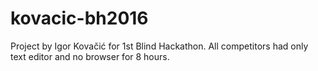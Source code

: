 # kovacic-bh2016
Project by Igor Kovačić for 1st Blind Hackathon. All competitors had only text editor and no browser for 8 hours.
